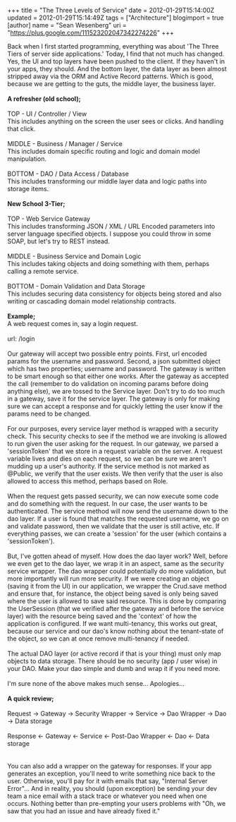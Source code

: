 +++
title = "The Three Levels of Service"
date = 2012-01-29T15:14:00Z
updated = 2012-01-29T15:14:49Z
tags = ["Architecture"]
blogimport = true 
[author]
	name = "Sean Wesenberg"
	uri = "https://plus.google.com/111523202047342274226"
+++

Back when I first started programming, everything was about 'The Three Tiers of server side applications.' Today, I find that not much has changed. Yes, the UI and top layers have been pushed to the client. If they haven't in your apps, they should. And the bottom layer, the data layer as been almost stripped away via the ORM and Active Record patterns. Which is good, because we are getting to the guts, the middle layer, the business layer.<br /><br /><b>A refresher (old school);</b><br /><br />TOP - UI / Controller / View<br />This includes anything on the screen the user sees or clicks. And handling that click.<br /><br />MIDDLE - Business / Manager / Service<br />This includes domain specific routing and logic and domain model manipulation.<br /><br />BOTTOM - DAO / Data Access / Database<br />This includes transforming our middle layer data and logic paths into storage items.<br /><br /><b>New School 3-Tier;&nbsp;</b><br /><br />TOP - Web Service Gateway<br />This includes transforming JSON / XML / URL Encoded parameters into server language specified objects. I suppose you could throw in some SOAP, but let's try to REST instead.<br /><br />MIDDLE - Business Service and Domain Logic<br />This includes taking objects and doing something with them, perhaps calling a remote service.<br /><br />BOTTOM - Domain Validation and Data Storage<br />This includes securing data consistency for objects being stored and also writing or cascading domain model relationship contracts.<br /><br /><b>Example;</b><br />A web request comes in, say a login request.<br /><br />url: /login<br /><br />Our gateway will accept two possible entry points. First, url encoded params for the username and password. Second, a json submitted object which has two properties; username and password. The gateway is written to be smart enough so that either one works.&nbsp;After the gateway as accepted the call (remember to do validation on incoming params before doing anything else), we are tossed to the Service layer. Don't try to do too much in a gateway, save it for the service layer. The gateway is only for making sure we can accept a response and for quickly letting the user know if the params need to be changed.<br /><br />For our purposes, every service layer method is wrapped with a security check. This security checks to see if the method we are invoking is allowed to run given the user asking for the request. In our gateway, we parsed a 'sessionToken' that we store in a request variable on the server. A request variable lives and dies on each request, so we can be sure we aren't mudding up a user's authority. If the service method is not marked as @Public, we verify that the user exists. We then verify that the user is also allowed to access this method, perhaps based on Role. <br /><br />When the request gets passed security, we can now execute some code and do something with the request. In our case, the user wants to be authenticated. The service method will now send the username down to the dao layer. If a user is found that matches the requested username, we go on and validate password, then we validate that the user is still active, etc. If everything passes, we can create a 'session' for the user (which contains a 'sessionToken').<br /><br />But, I've gotten ahead of myself. How does the dao layer work? Well, before we even get to the dao layer, we wrap it in an aspect, same as the security service wrapper. The dao wrapper could potentially do more validation, but more importantly will run more security. If we were creating an object (saving it from the UI) in our application, we wrapper the Crud.save method and ensure that, for instance, the object being saved is only being saved where the user is allowed to save said resource. This is done by comparing the UserSession (that we verified after the gateway and before the service layer) with the resource being saved and the 'context' of how the application is configured. If we want multi-tenancy, this works out great, because our service and our dao's know nothing about the tenant-state of the object, so we can at once remove multi-tenancy if needed.<br /><br />The actual DAO layer (or active record if that is your thing) must only map objects to data storage. There should be no security (app / user wise) in your DAO. Make your dao simple and dumb and wrap it if you need more.<br /><br />I'm sure none of the above makes much sense... Apologies...<br /><br /><b>A quick review;</b><br /><br />Request -&gt; Gateway -&gt; Security Wrapper -&gt; Service -&gt; Dao Wrapper -&gt; Dao -&gt; Data storage<br /><br />Response &lt;- Gateway &lt;- Service &lt;- Post-Dao Wrapper &lt;- Dao &lt;- Data storage<br /><br /><br />You can also add a wrapper on the gateway for responses. If your app generates an exception, you'll need to write something nice back to the user. Otherwise, you'll pay for it with emails that say, "Internal Server Error"... And in reality, you should (upon exception) be sending your dev team a nice email with a stack trace or whatever you need when one occurs. Nothing better than pre-empting your users problems with "Oh, we saw that you had an issue and have already fixed it."<br /><br /><br /><br /><br />

